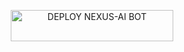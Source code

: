  
</a>
</p>
<p align="center">
<a href='https://dashboard.heroku.com/new?template=https://github.com/hghhbhgf114/Trial/tree/main?tab=readme-ov-file' target="_blank"> <img title="DEPLOY NEXUS-AI BOT" src="https://img.shields.io/badge/👻_DEPLOY_ON_HEROKU-000000?style=for-the-badge&logo=heroku&logoColor=white&color=FF00FF" width="260" height="50"/>
  </a>
  
